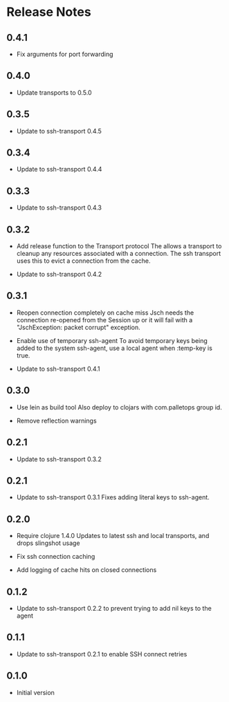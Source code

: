 # Release Notes

## 0.4.1

- Fix arguments for port forwarding

## 0.4.0

- Update transports to 0.5.0

## 0.3.5

- Update to ssh-transport 0.4.5

## 0.3.4

- Update to ssh-transport 0.4.4

## 0.3.3

- Update to ssh-transport 0.4.3

## 0.3.2

- Add release function to the Transport protocol
  The allows a transport to cleanup any resources associated with a
  connection. The ssh transport uses this to evict a connection from the
  cache.

- Update to ssh-transport 0.4.2

## 0.3.1

- Reopen connection completely on cache miss
  Jsch needs the connection re-opened from the Session up or it will fail
  with a "JschException: packet corrupt" exception.

- Enable use of temporary ssh-agent
  To avoid temporary keys being added to the system ssh-agent, use a local
  agent when :temp-key is true.

- Update to ssh-transport 0.4.1


## 0.3.0

- Use lein as build tool
  Also deploy to clojars with com.palletops group id.

- Remove reflection warnings

## 0.2.1

- Update to ssh-transport 0.3.2

## 0.2.1

- Update to ssh-transport 0.3.1
  Fixes adding literal keys to ssh-agent.

## 0.2.0

- Require clojure 1.4.0
  Updates to latest ssh and local transports, and drops slingshot usage

- Fix ssh connection caching

- Add logging of cache hits on closed connections

## 0.1.2

- Update to ssh-transport 0.2.2 to prevent trying to add nil keys to the agent

## 0.1.1

- Update to ssh-transport 0.2.1 to enable SSH connect retries


## 0.1.0

- Initial version
